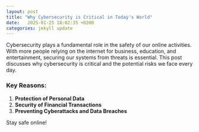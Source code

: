 ```yaml
---
layout: post
title: "Why Cybersecurity is Critical in Today's World"
date:   2025-01-25 18:02:35 +0200
categories: jekyll update
---
```


Cybersecurity plays a fundamental role in the safety of our online activities. With more people relying on the internet for business, education, and entertainment, securing our systems from threats is essential. This post discusses why cybersecurity is critical and the potential risks we face every day.

### Key Reasons:
1. **Protection of Personal Data**
2. **Security of Financial Transactions**
3. **Preventing Cyberattacks and Data Breaches**

Stay safe online!
